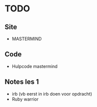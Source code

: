 # TODO

## Site
* MASTERMIND

## Code
* Hulpcode mastermind

## Notes les 1
* irb (vb eerst in irb doen voor opdracht)
* Ruby warrior




